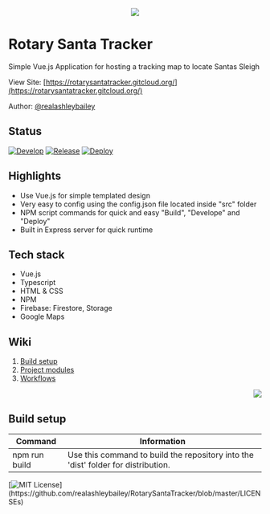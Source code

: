 <p align="center">
    <img src="https://user-images.githubusercontent.com/16636012/153734435-6d903cf5-f46f-48ad-8ea1-0cd45470d331.png"/>
</p>

# Rotary Santa Tracker
Simple Vue.js Application for hosting a tracking map to locate Santas Sleigh

View Site: [https://rotarysantatracker.gitcloud.org/](https://rotarysantatracker.gitcloud.org/)

Author: [@realashleybailey](https://www.github.com/realashleybailey)

Status
---
[![Develop](https://github.com/realashleybailey/RotarySantaTracker/actions/workflows/develop_pr_checks.yml/badge.svg)](https://github.com/realashleybailey/RotarySantaTracker/actions/workflows/develop_pr_checks.yml)
[![Release](https://github.com/realashleybailey/RotarySantaTracker/actions/workflows/release_pr_checks.yml/badge.svg)](https://github.com/realashleybailey/RotarySantaTracker/actions/workflows/release_pr_checks.yml)
[![Deploy](https://github.com/realashleybailey/RotarySantaTracker/actions/workflows/deploy.yml/badge.svg)](https://github.com/realashleybailey/RotarySantaTracker/actions/workflows/deploy.yml)

Highlights
---
- Use Vue.js for simple templated design
- Very easy to config using the config.json file located inside "src" folder
- NPM script commands for quick and easy "Build", "Develope" and "Deploy"
- Built in Express server for quick runtime

Tech stack
---
- Vue.js
- Typescript
- HTML & CSS
- NPM
- Firebase: Firestore, Storage
- Google Maps

Wiki
---
1. [Build setup](https://github.com/realashleybailey/RotarySantaTracker#Build-setup)
2. [Project modules](https://github.com/realashleybailey/RotarySantaTracker#Project-modules)
3. [Workflows](https://github.com/realashleybailey/RotarySantaTracker#Workflows)

<p align="right">
<img src="https://img.shields.io/github/license/realashleybailey/RotarySantaTracker">
</p>

Build setup
---

| Command | Information |
|---------|-------------|
| npm run build | Use this command to build the repository into the 'dist' folder for distribution. |


[![MIT License](https://img.shields.io/apm/l/atomic-design-ui.svg?)](https://github.com/realashleybailey/RotarySantaTracker/blob/master/LICENSEs)
